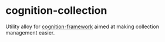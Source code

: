 # cognition-collection

Utility alloy for [cognition-framework](https://www.npmjs.com/package/cognition-framework)
aimed at making collection management easier.
